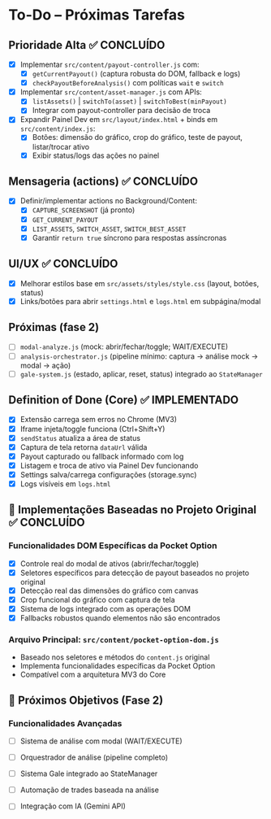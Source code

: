 # To-Do – Próximas Tarefas

## Prioridade Alta ✅ CONCLUÍDO
- [x] Implementar `src/content/payout-controller.js` com:
  - [x] `getCurrentPayout()` (captura robusta do DOM, fallback e logs)
  - [x] `checkPayoutBeforeAnalysis()` com políticas `wait` e `switch`
- [x] Implementar `src/content/asset-manager.js` com APIs:
  - [x] `listAssets()` | `switchTo(asset)` | `switchToBest(minPayout)`
  - [x] Integrar com payout-controller para decisão de troca
- [x] Expandir Painel Dev em `src/layout/index.html` + binds em `src/content/index.js`:
  - [x] Botões: dimensão do gráfico, crop do gráfico, teste de payout, listar/trocar ativo
  - [x] Exibir status/logs das ações no painel

## Mensageria (actions) ✅ CONCLUÍDO
- [x] Definir/implementar actions no Background/Content:
  - [x] `CAPTURE_SCREENSHOT` (já pronto)
  - [x] `GET_CURRENT_PAYOUT`
  - [x] `LIST_ASSETS`, `SWITCH_ASSET`, `SWITCH_BEST_ASSET`
  - [x] Garantir `return true` síncrono para respostas assíncronas

## UI/UX ✅ CONCLUÍDO
- [x] Melhorar estilos base em `src/assets/styles/style.css` (layout, botões, status)
- [x] Links/botões para abrir `settings.html` e `logs.html` em subpágina/modal

## Próximas (fase 2)
- [ ] `modal-analyze.js` (mock: abrir/fechar/toggle; WAIT/EXECUTE)
- [ ] `analysis-orchestrator.js` (pipeline mínimo: captura -> análise mock -> modal -> ação)
- [ ] `gale-system.js` (estado, aplicar, reset, status) integrado ao `StateManager`

## Definition of Done (Core) ✅ IMPLEMENTADO
- [x] Extensão carrega sem erros no Chrome (MV3)
- [x] Iframe injeta/toggle funciona (Ctrl+Shift+Y)
- [x] `sendStatus` atualiza a área de status
- [x] Captura de tela retorna `dataUrl` válida
- [x] Payout capturado ou fallback informado com log
- [x] Listagem e troca de ativo via Painel Dev funcionando
- [x] Settings salva/carrega configurações (storage.sync)
- [x] Logs visíveis em `logs.html`

## 🎯 Implementações Baseadas no Projeto Original ✅ CONCLUÍDO
### Funcionalidades DOM Específicas da Pocket Option
- [x] Controle real do modal de ativos (abrir/fechar/toggle)
- [x] Seletores específicos para detecção de payout baseados no projeto original
- [x] Detecção real das dimensões do gráfico com canvas
- [x] Crop funcional do gráfico com captura de tela
- [x] Sistema de logs integrado com as operações DOM
- [x] Fallbacks robustos quando elementos não são encontrados

### Arquivo Principal: `src/content/pocket-option-dom.js`
- Baseado nos seletores e métodos do `content.js` original
- Implementa funcionalidades específicas da Pocket Option
- Compatível com a arquitetura MV3 do Core

## 🎯 Próximos Objetivos (Fase 2)
### Funcionalidades Avançadas
- [ ] Sistema de análise com modal (WAIT/EXECUTE)
- [ ] Orquestrador de análise (pipeline completo)
- [ ] Sistema Gale integrado ao StateManager
- [ ] Automação de trades baseada na análise
- [ ] Integração com IA (Gemini API)

